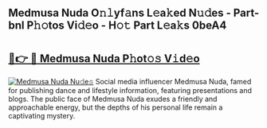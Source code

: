 ## Medmusa Nuda O𝚗𝚕yf𝚊ns L𝚎a𝚔ed N𝚞𝚍es - Part-bnl P𝚑𝚘tos Vi𝚍𝚎o - H𝚘𝚝 Part L𝚎a𝚔s 0beA4

# <h2><a href="http://kfcg480.oniu.top/?m=Medmusa+Nuda">🔗👉 🔴 Medmusa Nuda P𝚑ot𝚘𝚜 V𝚒d𝚎o</a></h2>

[![Medmusa Nuda Nu𝚍e𝚜](https://i.imgur.com/0qMVB7G.gif)](http://kfcg480.oniu.top/?m=Medmusa+Nuda)
Social media influencer Medmusa Nuda, famed for publishing dance and lifestyle information, featuring presentations and blogs. The public face of Medmusa Nuda exudes a friendly and approachable energy, but the depths of his personal life remain a captivating mystery.  
